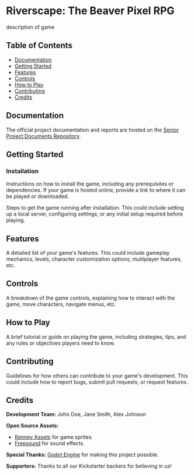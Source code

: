 # Riverscape: The Beaver Pixel RPG

description of game

## Table of Contents

- [Documentation](#documentation)
- [Getting Started](#getting-started)
- [Features](#features)
- [Controls](#controls)
- [How to Play](#how-to-play)
- [Contributing](#contributing)
- [Credits](#credits)

## Documentation

The official project documentation and reports are hosted on the [Senior Project Documents Repository](https://github.com/natalieswork/SeniorProjectDocuments).

## Getting Started

### Installation

Instructions on how to install the game, including any prerequisites or dependencies. If your game is hosted online, provide a link to where it can be played or downloaded.

Steps to get the game running after installation. This could include setting up a local server, configuring settings, or any initial setup required before playing.

## Features

A detailed list of your game's features. This could include gameplay mechanics, levels, character customization options, multiplayer features, etc.

## Controls

A breakdown of the game controls, explaining how to interact with the game, move characters, navigate menus, etc.

## How to Play

A brief tutorial or guide on playing the game, including strategies, tips, and any rules or objectives players need to know.

## Contributing

Guidelines for how others can contribute to your game's development. This could include how to report bugs, submit pull requests, or request features.

## Credits

**Development Team:** John Doe, Jane Smith, Alex Johnson

**Open Source Assets:**

- [Kenney Assets](https://kenney.nl/) for game sprites.
- [Freesound](https://freesound.org/) for sound effects.

**Special Thanks:** [Godot Engine](https://godotengine.org/) for making this project possible.

**Supporters:** Thanks to all our Kickstarter backers for believing in us!
